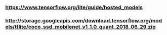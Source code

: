 ### https://www.tensorflow.org/lite/guide/hosted_models
### http://storage.googleapis.com/download.tensorflow.org/models/tflite/coco_ssd_mobilenet_v1_1.0_quant_2018_06_29.zip
